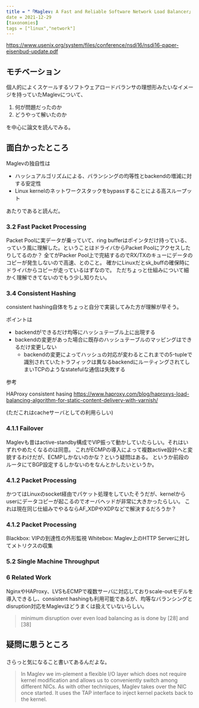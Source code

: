 ```yaml
---
title = "「Maglev: A Fast and Reliable Software Network Load Balancer」読んだ"
date = 2021-12-29
[taxonomies]
tags = ["linux","network"]
---
```


https://www.usenix.org/system/files/conference/nsdi16/nsdi16-paper-eisenbud-update.pdf

## モチベーション
個人的によくスケールするソフトウェアロードバランサの理想形みたいなイメージを持っていたMaglevについて、

1. 何が問題だったのか
2. どうやって解いたのか

を中心に論文を読んでみる。

## 面白かったところ
Maglevの独自性は

- ハッシュアルゴリズムによる、バランシングの均等性とbackendの増減に対する安定性
- Linux kernelのネットワークスタックをbypassすることによる高スループット

あたりであると読んだ。

### 3.2 Fast Packet Processing
Packet Poolに実データが乗っていて、ring bufferはポインタだけ持っている、っていう風に理解した。ということはドライバからPacket Poolにアクセスしたりしてるのか？
全てがPacker Pool上で完結するのでRX/TXのキューにデータのコピーが発生しないので高速、とのこと。
確かにLinuxだとsk_buffの確保時にドライバからコピーが走っているはずなので。
ただちょっと仕組みについて細かく理解できてないのでもう少し知りたい。
### 3.4 Consistent Hashing
consistent hashing自体をちょっと自分で実装してみた方が理解が早そう。

ポイントは

- backendができるだけ均等にハッシュテーブル上に出現する
- backendの変更があった場合に既存のハッシュテーブルのマッピングはできるだけ変更しない
    - backendの変更によってハッシュの対応が変わるとこれまでの5-tupleで識別されていたトラフィックは異なるbackendにルーティングされてしまいTCPのようなstatefulな通信は失敗する

参考

HAProxy consistent hasing https://www.haproxy.com/blog/haproxys-load-balancing-algorithm-for-static-content-delivery-with-varnish/

(ただこれはcacheサーバとしての利用らしい)

### 4.1.1 Failover
Maglevも昔はactive-standby構成でVIP振って動かしていたらしい。それはいずれやめたくなるのは同意。
これがECMPの導入によって複数active設計へと変貌するわけだが、ECMPしかないのかな？という疑問はある。
というか前段のルータにてBGP設定するしかないのをなんとかしたいというか。
### 4.1.2 Packet Processing
かつてはLinuxのsocket経由でパケット処理をしていたそうだが、kernelからuserにデータコピーが起こるのでオーバヘッドが非常に大きかったらしい。
これは現在同じ仕組みでやるならAF_XDPやXDPなどで解決するだろうか？
### 4.1.2 Packet Processing

Blackbox: VIPの到達性の外形監視
Whitebox: Maglev上のHTTP Serverに対してメトリクスの収集

### 5.2 Single Machine Throughput

### 6 Related Work
NginxやHAProxy、LVSもECMPで複数サーバに対応しておりscale-outモデルを導入できるし、consistent hashingも利用可能であるが、均等なバランシングとdisruption対応をMaglevほどうまくは扱えていないらしい。

> minimum disruption over even load balancing as is done by [28] and [38]

## 疑問に思うところ


### 

さらっと気になること書いてあるんだよな。

> In Maglev we im-plement a flexible I/O layer which does not require kernel
> modification and allows us to conveniently switch among
> different NICs. As with other techniques, Maglev takes
> over the NIC once started. It uses the TAP interface to
> inject kernel packets back to the kernel.
